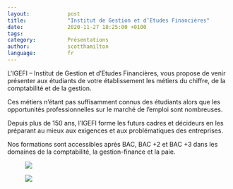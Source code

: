 ```yaml
---
layout:            post
title:             "Institut de Gestion et d’Etudes Financières"
date:              2020-11-27 18:25:00 +0100
tags:              
category:          Présentations
author:            scotthamilton
language:          fr
---
```


L'IGEFI – Institut de Gestion et d’Etudes Financières, vous propose de venir présenter aux étudiants de votre établissement les métiers du chiffre, de la comptabilité et de la gestion.



Ces métiers n’étant pas suffisamment connus des étudiants alors que les opportunités professionnelles sur le marché de l’emploi sont nombreuses.

Depuis plus de 150 ans, l’IGEFI forme les futurs cadres et décideurs en les préparant au mieux aux exigences et aux problématiques des entreprises.



Nos formations sont accessibles après BAC, BAC +2 et BAC +3 dans les domaines de la comptabilité, la gestion-finance et la paie.

<div class="album">
   <figure>
      <img src="{{ "/media/img/IGEFI/IGEFI_leafletA5_4P-1.jpg" | absolute_url }}" />
   </figure>
   <figure>
      <img src="{{ "/media/img/IGEFI/IGEFI_leafletA5_4P-2.jpg" | absolute_url }}" />
   </figure>
</div>

